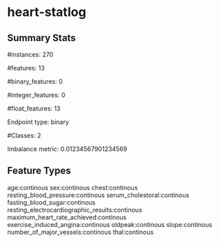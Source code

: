 # heart-statlog

## Summary Stats

#instances: 270

#features: 13

  #binary_features: 0

  #integer_features: 0

  #float_features: 13

Endpoint type: binary

#Classes: 2

Imbalance metric: 0.01234567901234569

## Feature Types

 age:continous
sex:continous
chest:continous
resting_blood_pressure:continous
serum_cholestoral:continous
fasting_blood_sugar:continous
resting_electrocardiographic_results:continous
maximum_heart_rate_achieved:continous
exercise_induced_angina:continous
oldpeak:continous
slope:continous
number_of_major_vessels:continous
thal:continous

